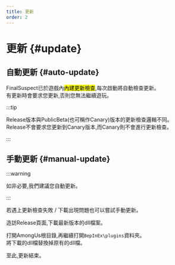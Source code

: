 ```yaml
---
title: 更新
order: 2
---
```


# 更新 {#update}

## 自動更新 {#auto-update}

FinalSuspect已於遊戲內<mark>內建更新檢查</mark>,每次啟動將自動檢查更新。\
有更新時會要求您更新,否則您無法繼續遊玩。

:::tip

Release版本與PublicBeta(也可稱作Canary)版本的更新檢查邏輯不同。\
Release不會要求您更新到Canary版本,而Canary則不會進行更新檢查。

:::

## 手動更新 {#manual-update}

:::warning

如非必要,我們建議您自動更新。

:::

若遇上更新檢查失敗 / 下載出現問題也可以嘗試手動更新。

造訪Release頁面,下載最新版本的dll檔案。

<Links
:items="[
 {
   name: '在GitHub上获取发行版',
   link: 'https://github.com/XtremeWave/FinalSuspect/release',
   icon: 'codicon:github-inverted',
   alt: 'Github'
 }
]"
/>

打開AmongUs根目錄,再繼續打開`BepInEx\plugins`資料夾。\
將下載的dll檔替換掉原有的dll檔。

至此,更新結束。